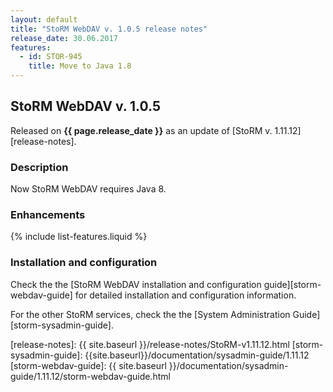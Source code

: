```yaml
---
layout: default
title: "StoRM WebDAV v. 1.0.5 release notes"
release_date: 30.06.2017
features:
  - id: STOR-945
    title: Move to Java 1.8
---
```


## StoRM WebDAV v. 1.0.5

Released on **{{ page.release_date }}** as an update of [StoRM v. 1.11.12][release-notes].

### Description

Now StoRM WebDAV requires Java 8.

### Enhancements

{% include list-features.liquid %}

### Installation and configuration

Check the the [StoRM WebDAV installation and configuration guide][storm-webdav-guide]
for detailed installation and configuration information.

For the other StoRM services, check the the [System Administration Guide][storm-sysadmin-guide].

[release-notes]: {{ site.baseurl }}/release-notes/StoRM-v1.11.12.html
[storm-sysadmin-guide]: {{site.baseurl}}/documentation/sysadmin-guide/1.11.12
[storm-webdav-guide]: {{ site.baseurl }}/documentation/sysadmin-guide/1.11.12/storm-webdav-guide.html
